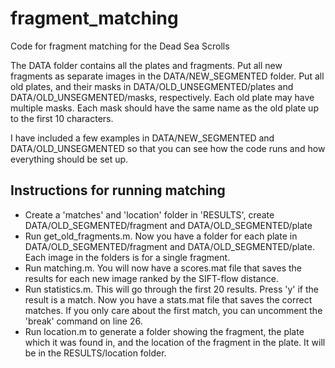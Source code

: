# fragment_matching
Code for fragment matching for the Dead Sea Scrolls

The DATA folder contains all the plates and fragments. 
Put all new fragments as separate images in the DATA/NEW_SEGMENTED folder. 
Put all old plates, and their masks in DATA/OLD_UNSEGMENTED/plates and DATA/OLD_UNSEGMENTED/masks, respectively. Each old plate may have multiple masks. Each mask should have the same name as the old plate up to the first 10 characters.

I have included a few examples in DATA/NEW_SEGMENTED and DATA/OLD_UNSEGMENTED so that you can see how the code runs and how everything should be set up. 

## Instructions for running matching
- Create a 'matches' and 'location' folder in 'RESULTS', create DATA/OLD_SEGMENTED/fragment and DATA/OLD_SEGMENTED/plate 
- Run get_old_fragments.m. Now you have a folder for each plate in DATA/OLD_SEGMENTED/fragment and DATA/OLD_SEGMENTED/plate. Each image in the folders is for a single fragment. 
- Run matching.m. You will now have a scores.mat file that saves the results for each new image ranked by the SIFT-flow distance. 
- Run statistics.m. This will go through the first 20 results. Press 'y' if the result is a match. Now you have a stats.mat file that saves the correct matches. If you only care about the first match, you can uncomment the 'break' command on line 26. 
- Run location.m to generate a folder showing the fragment, the plate which it was found in, and the location of the fragment in the plate. It will be in the RESULTS/location folder. 

